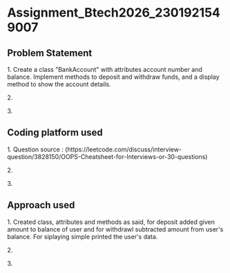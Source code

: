 # Assignment_Btech2026_2301921549007
<h2>Problem Statement</h2>
<p>1. Create a class "BankAccount" with attributes account number and balance. Implement methods to deposit and withdraw funds, and a display method to show the account details.</p>
<p>2.</p>
<p>3.</p>

<h2>Coding platform used</h2>
<p>1. Question source : (https://leetcode.com/discuss/interview-question/3828150/OOPS-Cheatsheet-for-Interviews-or-30-questions)</p>
<p>2.</p>
<p>3.</p>

<h2>Approach used</h2>
<p>1. Created class, attributes and methods as said, for deposit added given amount to balance of user and for withdrawl subtracted amount from user's balance. For siplaying simple printed the user's data.</p>
<p>2.</p>
<p>3.</p>
